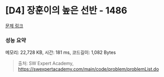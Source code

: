 # [D4] 장훈이의 높은 선반 - 1486 

[문제 링크](https://swexpertacademy.com/main/code/problem/problemDetail.do?contestProbId=AV2b7Yf6ABcBBASw) 

### 성능 요약

메모리: 22,728 KB, 시간: 181 ms, 코드길이: 1,082 Bytes



> 출처: SW Expert Academy, https://swexpertacademy.com/main/code/problem/problemList.do